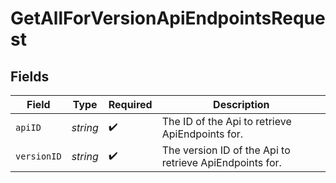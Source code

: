 # GetAllForVersionApiEndpointsRequest


## Fields

| Field                                                   | Type                                                    | Required                                                | Description                                             |
| ------------------------------------------------------- | ------------------------------------------------------- | ------------------------------------------------------- | ------------------------------------------------------- |
| `apiID`                                                 | *string*                                                | :heavy_check_mark:                                      | The ID of the Api to retrieve ApiEndpoints for.         |
| `versionID`                                             | *string*                                                | :heavy_check_mark:                                      | The version ID of the Api to retrieve ApiEndpoints for. |